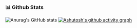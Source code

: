 ### 📊 Github Stats
![Anurag's GitHub stats](https://github-readme-stats.vercel.app/api?username=solarmove&show_icons=true&theme=transparent)
[![Ashutosh's github activity graph](https://github-readme-activity-graph.vercel.app/graph?username=solarmove&theme=transparent)](https://github.com/ashutosh00710/github-readme-activity-graph)
</a>
